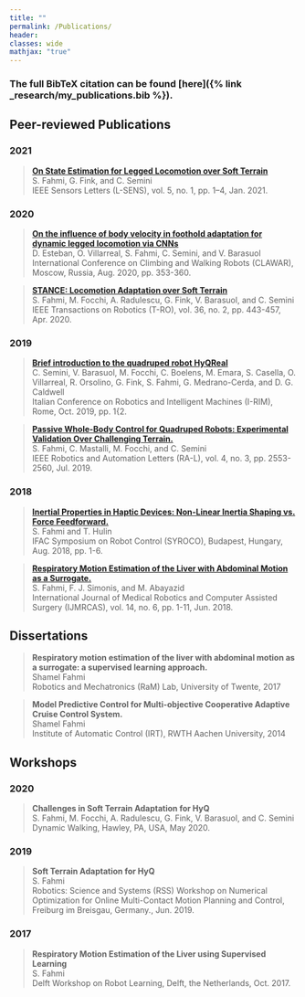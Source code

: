 ```yaml
---
title: ""
permalink: /Publications/
header:
classes: wide
mathjax: "true"
---
```


<!--
<details>
  <summary>BibTeX source</summary>
  
```
{% raw %}
@Article{Fahmi2019TRO,
  Title                    = {{STANCE}: Locomotion Adaptation over Soft Terrain},
  Author                   = {S. {Fahmi} and M. {Focchi} and A. {Radulescu} 
                           and G. {Fink} and V. {Barasuol} and C. {Semini}},
  Journal                  = {{IEEE} Trans. Robot. ({T-RO})},
  Year                     = {2019},
  Month                    = {Oct.},
  Pages                    = {1--15},
  doi                      = {10.1109/TRO.2019.2954670},
}
{% endraw %}
 ```
</details>

-->


### The full BibTeX citation can be found [here]({% link _research/my_publications.bib %}).

## Peer-reviewed Publications

### 2021
> [__On State Estimation for Legged Locomotion over Soft Terrain__](https://iit-dlslab.github.io/papers/fahmi21lsens.pdf) <br>
S. Fahmi, G. Fink, and C. Semini <br>
IEEE Sensors Letters (L-SENS), vol. 5, no. 1, pp. 1–4, Jan. 2021.


### 2020
> [__On the influence of body velocity in foothold adaptation for dynamic legged locomotion via CNNs__](https://iit-dlslab.github.io/papers/esteban20clawar.pdf)<br>
D. Esteban, O. Villarreal, S. Fahmi, C. Semini, and V. Barasuol <br>
International Conference on Climbing and Walking Robots (CLAWAR), Moscow, Russia, Aug. 2020, pp. 353-360.

> [__STANCE: Locomotion Adaptation over Soft Terrain__](https://iit-dlslab.github.io/papers/fahmi19tro.pdf) <br>
S. Fahmi, M. Focchi, A. Radulescu, G. Fink, V. Barasuol, and C. Semini <br>
IEEE Transactions on Robotics (T-RO), vol. 36, no. 2, pp. 443-457, Apr. 2020.

### 2019
> [__Brief introduction to the quadruped robot HyQReal__](https://iit-dlslab.github.io/papers/irim19semini_final.pdf)<br>
C. Semini, V. Barasuol, M. Focchi, C. Boelens, M. Emara, S. Casella, O. Villarreal, R. Orsolino, G. Fink, S. Fahmi,
G. Medrano-Cerda, and D. G. Caldwell <br>
Italian Conference on Robotics and Intelligent Machines (I-RIM), Rome, Oct. 2019, pp. 1{2.

> [__Passive Whole-Body Control for Quadruped Robots: Experimental Validation Over Challenging Terrain.__](https://iit-dlslab.github.io/papers/fahmi19ral.pdf) <br>
S. Fahmi, C. Mastalli, M. Focchi, and C. Semini <br>
IEEE Robotics and Automation Letters (RA-L), vol. 4, no. 3, pp. 2553-2560, Jul. 2019.

### 2018
> [__Inertial Properties in Haptic Devices: Non-Linear Inertia Shaping vs. Force Feedforward.__](https://www.sciencedirect.com/science/article/pii/S2405896318332270) <br>
S. Fahmi and T. Hulin <br>
IFAC Symposium on Robot Control (SYROCO), Budapest, Hungary, Aug. 2018, pp. 1-6.

> [__Respiratory Motion Estimation of the Liver with Abdominal Motion as a Surrogate.__](https://onlinelibrary.wiley.com/doi/pdf/10.1002/rcs.1940) <br>
S. Fahmi, F. J. Simonis, and M. Abayazid <br>
International Journal of Medical Robotics and Computer Assisted Surgery (IJMRCAS), vol. 14, no. 6, pp. 1-11, Jun. 2018.


## Dissertations
> __Respiratory motion estimation of the liver with abdominal motion as a surrogate: a supervised learning approach.__ <br>
Shamel Fahmi <br>
Robotics and Mechatronics (RaM) Lab, University of Twente, 2017

> __Model Predictive Control for Multi-objective Cooperative Adaptive Cruise Control System.__ <br>
Shamel Fahmi <br>
Institute of Automatic Control (IRT), RWTH Aachen University, 2014

## Workshops

### 2020
> __Challenges in Soft Terrain Adaptation for HyQ__<br>
S. Fahmi, M. Focchi, A. Radulescu, G. Fink, V. Barasuol, and C. Semini<br>
Dynamic Walking, Hawley, PA, USA, May 2020.

### 2019 

> __Soft Terrain Adaptation for HyQ__<br>
S. Fahmi<br>
Robotics: Science and Systems (RSS) Workshop on Numerical Optimization for Online Multi-Contact Motion Planning and Control, Freiburg im Breisgau, Germany., Jun. 2019.

### 2017 
> __Respiratory Motion Estimation of the Liver using Supervised Learning__<br>
S. Fahmi<br>
Delft Workshop on Robot Learning, Delft, the Netherlands, Oct. 2017.